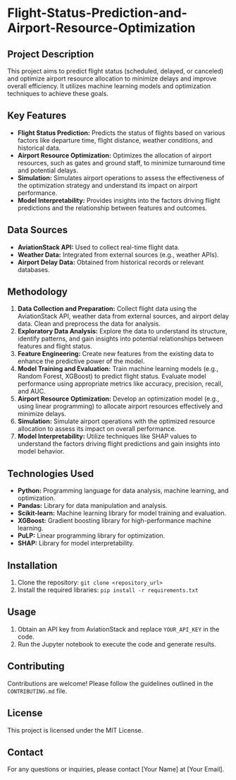 # Flight-Status-Prediction-and-Airport-Resource-Optimization


## Project Description

This project aims to predict flight status (scheduled, delayed, or canceled) and optimize airport resource allocation to minimize delays and improve overall efficiency. It utilizes machine learning models and optimization techniques to achieve these goals.

## Key Features

* **Flight Status Prediction:** Predicts the status of flights based on various factors like departure time, flight distance, weather conditions, and historical data.
* **Airport Resource Optimization:** Optimizes the allocation of airport resources, such as gates and ground staff, to minimize turnaround time and potential delays.
* **Simulation:** Simulates airport operations to assess the effectiveness of the optimization strategy and understand its impact on airport performance.
* **Model Interpretability:** Provides insights into the factors driving flight predictions and the relationship between features and outcomes.

## Data Sources

* **AviationStack API:** Used to collect real-time flight data.
* **Weather Data:** Integrated from external sources (e.g., weather APIs).
* **Airport Delay Data:** Obtained from historical records or relevant databases.

## Methodology

1. **Data Collection and Preparation:** Collect flight data using the AviationStack API, weather data from external sources, and airport delay data. Clean and preprocess the data for analysis.
2. **Exploratory Data Analysis:** Explore the data to understand its structure, identify patterns, and gain insights into potential relationships between features and flight status.
3. **Feature Engineering:** Create new features from the existing data to enhance the predictive power of the model.
4. **Model Training and Evaluation:** Train machine learning models (e.g., Random Forest, XGBoost) to predict flight status. Evaluate model performance using appropriate metrics like accuracy, precision, recall, and AUC.
5. **Airport Resource Optimization:** Develop an optimization model (e.g., using linear programming) to allocate airport resources effectively and minimize delays.
6. **Simulation:** Simulate airport operations with the optimized resource allocation to assess its impact on overall performance.
7. **Model Interpretability:** Utilize techniques like SHAP values to understand the factors driving flight predictions and gain insights into model behavior.

## Technologies Used

* **Python:** Programming language for data analysis, machine learning, and optimization.
* **Pandas:** Library for data manipulation and analysis.
* **Scikit-learn:** Machine learning library for model training and evaluation.
* **XGBoost:** Gradient boosting library for high-performance machine learning.
* **PuLP:** Linear programming library for optimization.
* **SHAP:** Library for model interpretability.

## Installation

1. Clone the repository: `git clone <repository_url>`
2. Install the required libraries: `pip install -r requirements.txt`

## Usage

1. Obtain an API key from AviationStack and replace `YOUR_API_KEY` in the code.
2. Run the Jupyter notebook to execute the code and generate results.

## Contributing

Contributions are welcome! Please follow the guidelines outlined in the `CONTRIBUTING.md` file.

## License

This project is licensed under the MIT License.

## Contact

For any questions or inquiries, please contact [Your Name] at [Your Email].

